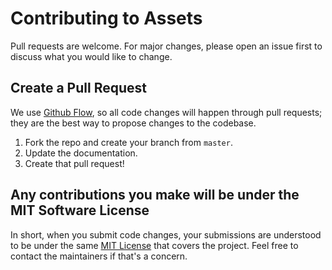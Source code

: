 # Contributing to Assets

Pull requests are welcome. For major changes, please open an issue first to discuss what you would like to change.

## Create a Pull Request

We use [Github Flow](https://guides.github.com/introduction/flow/index.html), so all code changes will happen through pull requests; they are the best way to propose changes to the codebase.

1. Fork the repo and create your branch from `master`.
2. Update the documentation.
3. Create that pull request!

## Any contributions you make will be under the MIT Software License

In short, when you submit code changes, your submissions are understood to be under the same [MIT License](http://choosealicense.com/licenses/mit/) that covers the project. Feel free to contact the maintainers if that's a concern.
